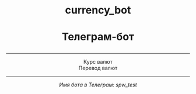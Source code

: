 # <p align="center">currency_bot</p>
# <p align="center">Телеграм-бот</p>
<hr>
<p align="center">
    Курс валют
    <br>
    Перевод валют
</p>
<hr>
<p align="center">
    <i>Имя бота в Телеграм: spw_test</i>
</p>